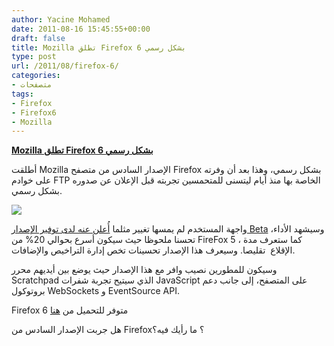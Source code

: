 ```yaml
---
author: Yacine Mohamed
date: 2011-08-16 15:45:55+00:00
draft: false
title: Mozilla تطلق Firefox 6 بشكل رسمي
type: post
url: /2011/08/firefox-6/
categories:
- متصفحات
tags:
- Firefox
- Firefox6
- Mozilla
---
```


[**Mozilla تطلق Firefox 6 بشكل رسمي**](https://www.it-scoop.com/2011/08/firefox-6/)


أطلقت Mozilla الإصدار السادس من متصفح Firefox بشكل رسمي، وهذا بعد أن وفرته على خوادم FTP الخاصة بها منذ أيام ليتسنى للمتحمسين تجربته قبل الإعلان عن صدوره بشكل رسمي.

[![](https://www.it-scoop.com/wp-content/uploads/2011/08/Firefox-6.png)
](https://www.it-scoop.com/2011/08/firefox-6/)


واجهة المستخدم لم يمسها تغيير مثلما [أُعلن عنه لدى توفير الإصدار Beta](../2011/07/firefox-6-beta-firefox-7-aurora/) ،وسيشهد الأداء تحسنا ملحوظا حيث سيكون أسرع بحوالي 20% من FireFox 5 ، كما ستعرف مدة الإقلاع  تقليصا. وسيعرف هذا الإصدار تحسينات تخص إدارة التراخيص والإضافات.




وسيكون للمطورين نصيب وافر مع هذا الإصدار حيث يوضع بين أيديهم محرر Scratchpad الذي سيتيح تجربة شفرات JavaScript على المتصفح، إلى جانب دعم بروتوكول WebSockets و EventSource API.




Firefox 6 متوفر للتحميل من [هنا](http://www.mozilla.com/)




هل جربت الإصدار السادس من Firefox؟ ما رأيك فيه؟
